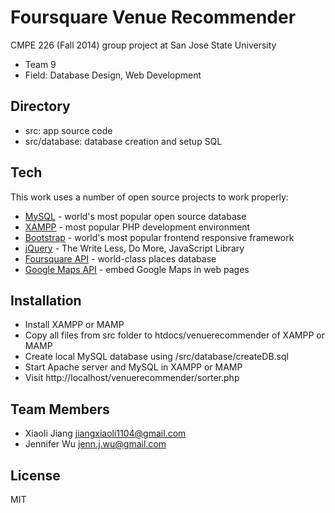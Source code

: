 Foursquare Venue Recommender
=================

CMPE 226 (Fall 2014) group project at San Jose State University

  - Team 9
  - Field: Database Design, Web Development

Directory
-----------
 - src: app source code
 - src/database: database creation and setup SQL

Tech
-----------
This work uses a number of open source projects to work properly:
* [MySQL](http://www.mysql.com/) - world's most popular open source database
* [XAMPP](https://www.apachefriends.org/index.html) - most popular PHP development environment
* [Bootstrap](http://getbootstrap.com/) - world's most popular frontend responsive framework
* [jQuery](http://jquery.com/) - The Write Less, Do More, JavaScript Library 
* [Foursquare API](https://developer.foursquare.com/) - world-class places database
* [Google Maps API](https://developers.google.com/maps/) - embed Google Maps in web pages

Installation
-----------
 - Install XAMPP or MAMP
 - Copy all files from src folder to htdocs/venuerecommender of XAMPP or MAMP
 - Create local MySQL database using /src/database/createDB.sql
 - Start Apache server and MySQL in XAMPP or MAMP
 - Visit http://localhost/venuerecommender/sorter.php

Team Members
-----------
* Xiaoli Jiang <jiangxiaoli1104@gmail.com>
* Jennifer Wu <jenn.j.wu@gmail.com>

License
-----------
MIT
